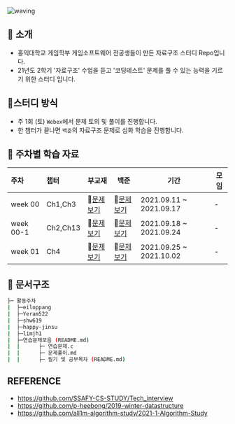 ![waving](https://capsule-render.vercel.app/api?type=waving&height=200&text=Data-Structure&fontAlign=70&fontAlignY=35&color=gradient)

## 📣 소개

- 홍익대학교 게임학부 게임소프트웨어 전공생들이 만든 자료구조 스터디 Repo입니다.
- 21년도 2학기 '자료구조' 수업을 듣고 '코딩테스트' 문제를 풀 수 있는 능력을 기르기 위한 스터디 입니다.



## 📝스터디 방식

- 주 1회 (토) `Webex`에서 문제 토의 및 풀이를 진행합니다.
- 한 챕터가 끝나면 `백준`의 자료구조 문제로 심화 학습을 진행합니다. 



## 📁 주차별 학습 자료

| 주차      | 챕터     | 부교재        | 백준          | 기간                    | 모임 |
| :-------- | :------- | ------------- | ------------- | ----------------------- | ---- |
| week 00   | Ch1,Ch3  | 📒[문제보기]() | 📄[문제보기]() | 2021.09.11 ~ 2021.09.17 | -    |
| week 00-1 | Ch2,Ch13 | 📒[문제보기]() | 📄[문제보기]() | 2021.09.18 ~ 2021.09.24 | -    |
| week 01   | Ch4      | 📒[문제보기]() | 📄[문제보기]() | 2021.09.25 ~ 2021.10.02 | -    |



## 📑 문서구조

```sh
├─ 활동주차
|  ├─eiloppang
|  ├─Yeram522
|  ├─shw619
|  ├─happy-jinsu
|  ├─limjh1
|  ├─연습문제모음 (README.md)
|  |      ├─ 연습문제.c 
|  |      ├─ 문제풀이.md
|  |      ├─ 필기 및 공부목차 (README.md)
```



##  REFERENCE

- https://github.com/SSAFY-CS-STUDY/Tech_interview
- https://github.com/p-heebong/2019-winter-datastructure
- https://github.com/all1m-algorithm-study/2021-1-Algorithm-Study



